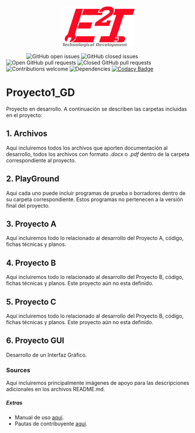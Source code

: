 <p align="center"><img src="./Sources/imagenes/Logo_Final.png" width="196px"><p>

&nbsp;&nbsp;&nbsp;&nbsp;&nbsp;&nbsp;&nbsp;&nbsp;&nbsp;&nbsp;&nbsp;&nbsp;&nbsp;
![GitHub open issues](https://img.shields.io/github/issues/e2innovation/Proyecto1_GD?style=plastic)
![GitHub closed issues](https://img.shields.io/github/issues-closed/e2innovation/Proyecto1_GD?style=plastic)
![Open GitHub pull requests](https://img.shields.io/github/issues-pr/e2innovation/Proyecto1_GD?style=plastic)
![Closed GitHub pull requests](https://img.shields.io/github/issues-pr-closed/e2innovation/Proyecto1_GD?style=plastic)
![Contributions welcome](https://img.shields.io/badge/contributions-welcome-orange.svg?style=plastic)
![Dependencies](https://img.shields.io/badge/dependencies-up%20to%20date-brightgreen.svg?style=plastic)
[![Codacy Badge](https://api.codacy.com/project/badge/Grade/7fdadea784e44560885ccfa3d02c0ffc)](https://www.codacy.com/manual/eduardo-zarate/Proyecto1_GD?utm_source=github.com&amp;utm_medium=referral&amp;utm_content=e2innovation/Proyecto1_GD&amp;utm_campaign=Badge_Grade)

<!-- ![GitHub Pipenv locked Python version](https://img.shields.io/github/pipenv/locked/python-version/e2innovation/Proyecto1_GD) -->

# Proyecto1_GD
Proyecto en desarrollo. A continuación se describen las carpetas incluidas en el proyecto:

## 1. Archivos
Aqui incluiremos todos los archivos que aporten documentación al desarrollo, todos los archivos con formato *.docx* o *.pdf* dentro de la carpeta correspondiente al proyecto.

## 2.  PlayGround
Aqui cada uno puede incluir programas de prueba o borradores dentro de su carpeta correspondiente. Estos programas no pertenecen a la versión final del proyecto.

## 3. Proyecto A
Aquí incluiremos todo lo relacionado al desarrollo del Proyecto A, código, fichas técnicas y planos.

## 4. Proyecto B
Aquí incluiremos todo lo relacionado al desarrollo del Proyecto B, código, fichas técnicas y planos.
Este proyecto aún no esta definido.

## 5. Proyecto C
Aquí incluiremos todo lo relacionado al desarrollo del Proyecto B, código, fichas técnicas y planos.
Este proyecto aún no esta definido.

## 6. Proyecto GUI
Desarrollo de un Interfaz Gráfico.

### Sources
Aquí incluiremos principalmente imágenes de apoyo para las descripciones adicionales en los archivos README.md.

##### Extras
- Manual de uso [aquí](./Manual.md).
- Pautas de contribuyente [aquí](./CONTRIBUTING.md).
